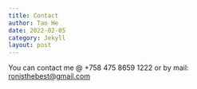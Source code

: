 ```yaml
---
title: Contact
author: Tao He
date: 2022-02-05
category: Jekyll
layout: post
---
```


You can contact me @ +758 475 8659 1222
or by mail: ronisthebest@gmail.com
